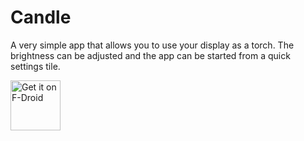 # Candle

A very simple app that allows you to use your display as a torch. The brightness can be adjusted and the app can be started from a quick settings tile.

[<img src="https://fdroid.gitlab.io/artwork/badge/get-it-on.png"
alt="Get it on F-Droid"
height="80">](https://f-droid.org/packages/com.elasticrock.candle/)
